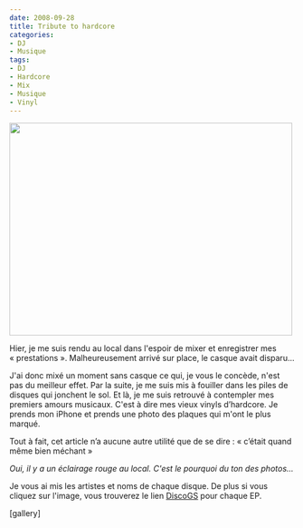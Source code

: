 ```yaml
---
date: 2008-09-28
title: Tribute to hardcore
categories:
- DJ
- Musique
tags:
- DJ
- Hardcore
- Mix
- Musique
- Vinyl
---
```

<img class="alignnone size-medium wp-image-680" title="img_0193" src="https://dlgjp9x71cipk.cloudfront.net/2008/09/img_0193-500x375.jpg" alt="" width="500" height="375" />

Hier, je me suis rendu au local dans l'espoir de mixer et enregistrer mes « prestations ». Malheureusement arrivé sur place, le casque avait disparu...

J'ai donc mixé un moment sans casque ce qui, je vous le concède, n'est pas du meilleur effet. Par la suite, je me suis mis à fouiller dans les piles de disques qui jonchent le sol. Et là, je me suis retrouvé à contempler mes premiers amours musicaux. C'est à dire mes vieux vinyls d’hardcore. Je prends mon iPhone et prends une photo des plaques qui m'ont le plus marqué.

Tout à fait, cet article n’a aucune autre utilité que de se dire : « c’était quand même bien méchant »

<!--more-->

<em>Oui, il y a un éclairage rouge au local. C'est le pourquoi du ton des photos...</em>

Je vous ai mis les artistes et noms de chaque disque. De plus si vous cliquez sur l'image, vous trouverez le lien <a title="DiscoGS" href="https://www.discogs.com">DiscoGS</a> pour chaque EP.

[gallery]
